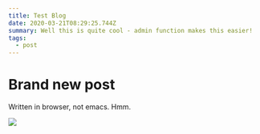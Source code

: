 ```yaml
---
title: Test Blog
date: 2020-03-21T08:29:25.744Z
summary: Well this is quite cool - admin function makes this easier!
tags:
  - post
---
```

# Brand new post
Written in browser, not emacs. Hmm.

![](https://deepline.gumlet.com/2020/03/20/firesky.jpg?format=auto&compress=true&w=2000&dpr=1.0)